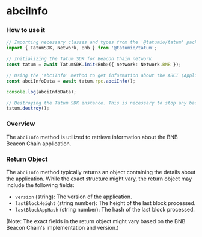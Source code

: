 # abciInfo

### How to use it

```typescript
// Importing necessary classes and types from the '@tatumio/tatum' package
import { TatumSDK, Network, Bnb } from '@tatumio/tatum';

// Initializing the Tatum SDK for Beacon Chain network
const tatum = await TatumSDK.init<Bnb>({ network: Network.BNB });

// Using the 'abciInfo' method to get information about the ABCI (Application Blockchain Interface) application
const abciInfoData = await tatum.rpc.abciInfo();

console.log(abciInfoData);

// Destroying the Tatum SDK instance. This is necessary to stop any background jobs that the SDK may have started.
tatum.destroy();
```

### Overview

The `abciInfo` method is utilized to retrieve information about the BNB Beacon Chain application.

### Return Object

The `abciInfo` method typically returns an object containing the details about the application. While the exact structure might vary, the return object may include the following fields:

- `version` (string): The version of the application.
- `lastBlockHeight` (string number): The height of the last block processed.
- `lastBlockAppHash` (string number): The hash of the last block processed.

(Note: The exact fields in the return object might vary based on the BNB Beacon Chain's implementation and version.)